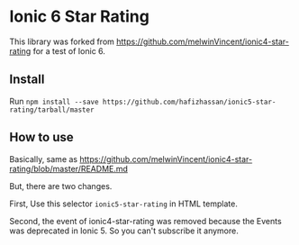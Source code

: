 # Ionic 6 Star Rating

This library was forked from https://github.com/melwinVincent/ionic4-star-rating for a test of Ionic 6.

## Install

Run `npm install --save https://github.com/hafizhassan/ionic5-star-rating/tarball/master`

## How to use

Basically, same as https://github.com/melwinVincent/ionic4-star-rating/blob/master/README.md

But, there are two changes. 

First, Use this selector `ionic5-star-rating` in HTML template.

Second, the event of ionic4-star-rating was removed because the Events was deprecated in Ionic 5. So you can't subscribe it anymore.

